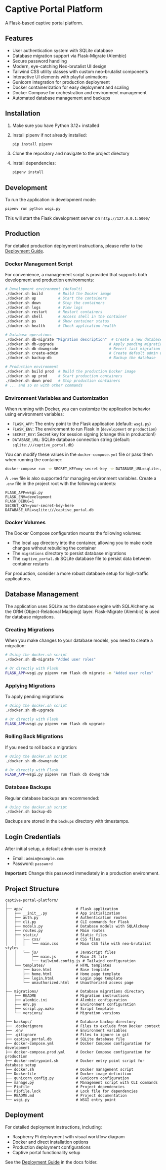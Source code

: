 # Captive Portal Platform

A Flask-based captive portal platform.

## Features

- User authentication system with SQLite database
- Database migration support via Flask-Migrate (Alembic)
- Secure password handling
- Modern, eye-catching Neo-brutalist UI design
- Tailwind CSS utility classes with custom neo-brutalist components
- Interactive UI elements with playful animations
- Gunicorn integration for production deployment
- Docker containerization for easy deployment and scaling
- Docker Compose for orchestration and environment management
- Automated database management and backups

## Installation

1. Make sure you have Python 3.12+ installed
2. Install pipenv if not already installed:

   ```bash
   pip install pipenv
   ```

3. Clone the repository and navigate to the project directory
4. Install dependencies:

   ```bash
   pipenv install
   ```

## Development

To run the application in development mode:

```bash
pipenv run python wsgi.py
```

This will start the Flask development server on `http://127.0.0.1:5000/`

## Production

For detailed production deployment instructions, please refer to the [Deployment Guide](./docs/deployment.md).

### Docker Management Script

For convenience, a management script is provided that supports both development and production environments:

```bash
# Development environment (default)
./docker.sh build       # Build the Docker image
./docker.sh up          # Start the containers
./docker.sh down        # Stop the containers
./docker.sh logs        # View logs
./docker.sh restart     # Restart containers
./docker.sh shell       # Access shell in the container
./docker.sh ps          # Show container status
./docker.sh health      # Check application health

# Database operations
./docker.sh db-migrate "Migration description"  # Create a new database migration
./docker.sh db-upgrade                         # Apply pending migrations
./docker.sh db-downgrade                       # Revert last migration
./docker.sh create-admin                       # Create default admin user
./docker.sh backup-db                          # Backup the database

# Production environment
./docker.sh build prod  # Build the production Docker image
./docker.sh up prod     # Start production containers
./docker.sh down prod   # Stop production containers
# ... and so on with other commands
```

### Environment Variables and Customization

When running with Docker, you can customize the application behavior using environment variables:

- `FLASK_APP`: The entry point to the Flask application (default: `wsgi.py`)
- `FLASK_ENV`: The environment to run Flask in (`development` or `production`)
- `SECRET_KEY`: Secret key for session signing (change this in production!)
- `DATABASE_URL`: SQLite database connection string (default: `sqlite:///captive_portal.db`)

You can modify these values in the `docker-compose.yml` file or pass them when running the container:

```bash
docker-compose run -e SECRET_KEY=my-secret-key -e DATABASE_URL=sqlite:///my_custom_db.db web
```

A `.env` file is also supported for managing environment variables. Create a `.env` file in the project root with the following contents:

```env
FLASK_APP=wsgi.py
FLASK_ENV=development
FLASK_DEBUG=1
SECRET_KEY=your-secret-key-here
DATABASE_URL=sqlite:///captive_portal.db
```

### Docker Volumes

The Docker Compose configuration mounts the following volumes:

- The local `app` directory into the container, allowing you to make code changes without rebuilding the container
- The `migrations` directory to persist database migrations
- The `captive_portal.db` SQLite database file to persist data between container restarts

For production, consider a more robust database setup for high-traffic applications.

## Database Management

The application uses SQLite as the database engine with SQLAlchemy as the ORM (Object-Relational Mapping) layer. Flask-Migrate (Alembic) is used for database migrations.

### Creating Migrations

When you make changes to your database models, you need to create a migration:

```bash
# Using the docker.sh script
./docker.sh db-migrate "Added user roles"

# Or directly with Flask
FLASK_APP=wsgi.py pipenv run flask db migrate -m "Added user roles"
```

### Applying Migrations

To apply pending migrations:

```bash
# Using the docker.sh script
./docker.sh db-upgrade

# Or directly with Flask
FLASK_APP=wsgi.py pipenv run flask db upgrade
```

### Rolling Back Migrations

If you need to roll back a migration:

```bash
# Using the docker.sh script
./docker.sh db-downgrade

# Or directly with Flask
FLASK_APP=wsgi.py pipenv run flask db downgrade
```

### Database Backups

Regular database backups are recommended:

```bash
# Using the docker.sh script
./docker.sh backup-db
```

Backups are stored in the `backups` directory with timestamps.

## Login Credentials

After initial setup, a default admin user is created:

- Email: `admin@example.com`
- Password: `password`

**Important**: Change this password immediately in a production environment.

## Project Structure

```text
captive-portal-platform/
│
├── app/                        # Flask application
│   ├── __init__.py             # App initialization
│   ├── auth.py                 # Authentication routes
│   ├── cli.py                  # CLI commands for Flask
│   ├── models.py               # Database models with SQLAlchemy
│   ├── routes.py               # Main routes
│   ├── static/                 # Static files
│   │   ├── css/                # CSS files
│   │   │   └── main.css        # Main CSS file with neo-brutalist styles
│   │   └── js/                 # JavaScript files
│   │       ├── main.js         # Main JS file
│   │       └── tailwind.config.js # Tailwind configuration
│   └── templates/              # HTML templates
│       ├── base.html           # Base template
│       ├── home.html           # Home page template
│       ├── login.html          # Login page template
│       └── unauthorized.html   # Unauthorized access page
│
├── migrations/                 # Database migrations directory
│   ├── README                  # Migration instructions
│   ├── alembic.ini             # Alembic configuration
│   ├── env.py                  # Environment configuration
│   ├── script.py.mako          # Script template
│   └── versions/               # Migration versions
│
├── backups/                    # Database backup directory
├── .dockerignore               # Files to exclude from Docker context
├── .env                        # Environment variables
├── .gitignore                  # Files to ignore in git
├── captive_portal.db           # SQLite database file
├── docker-compose.yml          # Docker Compose configuration for development
├── docker-compose.prod.yml     # Docker Compose configuration for production
├── docker-entrypoint.sh        # Docker entry point script for database setup
├── docker.sh                   # Docker management script
├── Dockerfile                  # Docker image definition
├── gunicorn_config.py          # Gunicorn configuration
├── manage.py                   # Management script with CLI commands
├── Pipfile                     # Project dependencies
├── Pipfile.lock                # Lock file for dependencies
├── README.md                   # Project documentation
└── wsgi.py                     # WSGI entry point
```

## Deployment

For detailed deployment instructions, including:

- Raspberry Pi deployment with visual workflow diagram
- Docker and direct installation options
- Production deployment configurations
- Captive portal functionality setup

See the [Deployment Guide](./docs/deployment.md) in the docs folder.
